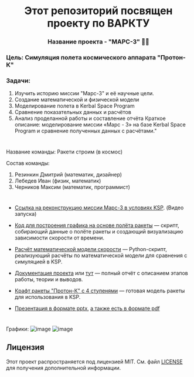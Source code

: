 <h1 align="center"> Этот репозиторий посвящен проекту по ВАРКТУ </a> 
<h3 align="center">Название проекта - "МАРС-3" 🚀🔴</h3>

<h3>Цель: Симуляция полета космического аппарата "Протон-К"</h3>

<h3>Задачи:</h3>

1. Изучить историю миссии "Марс-3" и её научные цели.
2. Создание математической и физической модели 
3. Моделирование полета в Kerbal Space Program 
4. Сравнение показательных данных и расчётов 
5. Анализ проделанной работы и составление отчёта
Краткое описание: моделирование миссии «Марс - 3» на базе Kerbal Space Program и сравнение полученных данных с расчётами."
  
# 

Название команды:
Ракети строим (в космос)

Состав команды:
1. Резинкин Дмитрий (математик, дизайнер)
3. Лебедев Иван (физик, математик)
4. Черников Максим (математик, программист)

#

- [Ссылка на реконструкцию миссии Марс-3 в условиях KSP](https://youtu.be/25gEILaUs68). (Видео запуска)

- [Код для построения графика на основе полёта ракеты](https://github.com/Diwan1337/MAI-M8O-110BV/blob/main/KSP%20-%20М8О-110БВ%20PSVK/Poron-k_krpc.py) — скрипт, собирающий данные о полёте ракеты и создающий визуализацию зависимости скорости от времени.
- [Расчёт математической модели скорости](https://github.com/Diwan1337/MAI-M8O-110BV/blob/main/KSP%20-%20М8О-110БВ%20PSVK/Proton-K_model.py) — Python-скрипт, реализующий расчёты по математической модели для сравнения с симуляцией в KSP.
- [Документация проекта](https://github.com/Diwan1337/MAI-M8O-110BV/blob/main/KSP%20-%20М8О-110БВ%20PSVK/МАРС-3%20—%20документация%20(1).pdf) или [тут](https://docs.google.com/document/d/1DAdvT1hMoYadQVsKDf00b8iH9FNpxLFGSwjMnj5GAJ0/edit?usp=sharing) — полный отчёт с описанием этапов работы, теории и выводов.
- [Крафт ракеты "Протон-К" с 4 ступенями](https://github.com/Diwan1337/MAI-M8O-110BV/blob/main/KSP%20-%20М8О-110БВ%20PSVK/Марс-3.craft) — готовая модель ракеты для использования в KSP.
- [Презентация в формате pptx](https://github.com/Diwan1337/MAI-M8O-110BV/blob/main/KSP%20-%20М8О-110БВ%20PSVK/Untitled%20(1).pptx), [а также есть в формате pdf](https://github.com/Diwan1337/MAI-M8O-110BV/blob/main/KSP%20-%20М8О-110БВ%20PSVK/Untitled%20(1).pdf)
#

Графики:
![image](https://github.com/user-attachments/assets/93277862-4935-46ed-bcf9-fcbe89c78828)
![image](https://github.com/user-attachments/assets/c5a19b27-6ed7-4f9c-909d-c7a5d944417f)

## Лицензия

Этот проект распространяется под лицензией MIT. См. файл [LICENSE](https://github.com/Diwan1337/MAI-M8O-110BV/blob/main/LICENSE.txt) для получения дополнительной информации.
